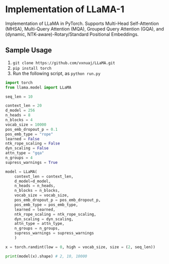 # Implementation of LLaMA-1

Implementation of LLaMA in PyTorch. Supports Multi-Head Self-Attention (MHSA), Multi-Query Attention (MQA), Grouped Query Attention (GQA), and (dynamic, NTK-aware)-Rotary/Standard Positional Embeddings.

## Sample Usage

1. `git clone https://github.com/vxnuaj/LLaMA.git`
2. `pip install torch`
3. Run the following script, as `python run.py`

```python
import torch
from llama.model import LLaMA

seq_len = 10

context_len = 20
d_model = 256
n_heads = 8
n_blocks = 4
vocab_size = 10000
pos_emb_dropout_p = 0.1
pos_emb_type = "rope"
learned = False
ntk_rope_scaling = False
dyn_scaling = False
attn_type = "gqa"
n_groups = 4
supress_warnings = True

model = LLaMA(
    context_len = context_len,
    d_model=d_model,
    n_heads = n_heads,
    n_blocks = n_blocks,
    vocab_size = vocab_size,
    pos_emb_dropout_p = pos_emb_dropout_p,
    pos_emb_type = pos_emb_type,
    learned = learned,
    ntk_rope_scaling = ntk_rope_scaling,
    dyn_scaling = dyn_scaling,
    attn_type = attn_type,
    n_groups = n_groups,
    supress_warnings = supress_warnings
    )

x = torch.randint(low = 0, high = vocab_size, size = (2, seq_len))

print(model(x).shape) # 2, 10, 10000
```